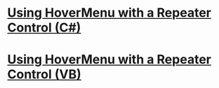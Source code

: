 # [Using HoverMenu with a Repeater Control (C#)](using-hovermenu-with-a-repeater-control-cs.md)
# [Using HoverMenu with a Repeater Control (VB)](using-hovermenu-with-a-repeater-control-vb.md)
